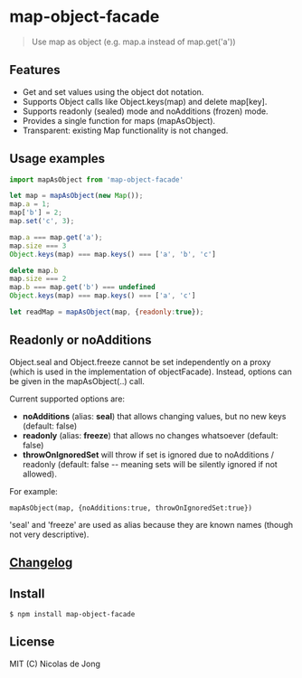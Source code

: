 # map-object-facade

> Use map as object (e.g. map.a instead of map.get('a'))

## Features

- Get and set values using the object dot notation.
- Supports Object calls like Object.keys(map) and delete map[key].
- Supports readonly (sealed) mode and noAdditions (frozen) mode.
- Provides a single function for maps (mapAsObject).
- Transparent: existing Map functionality is not changed.

## Usage examples

```javascript
import mapAsObject from 'map-object-facade'

let map = mapAsObject(new Map());
map.a = 1;
map['b'] = 2;
map.set('c', 3);

map.a === map.get('a');
map.size === 3
Object.keys(map) === map.keys() === ['a', 'b', 'c']

delete map.b
map.size === 2
map.b === map.get('b') === undefined
Object.keys(map) === map.keys() === ['a', 'c']

let readMap = mapAsObject(map, {readonly:true});
```

## Readonly or noAdditions

Object.seal and Object.freeze cannot be set independently on a proxy (which is used in the implementation of objectFacade).
Instead, options can be given in the mapAsObject(..) call.

Current supported options are:

- **noAdditions** (alias: **seal**) that allows changing values, but no new keys (default: false)
- **readonly** (alias: **freeze**) that allows no changes whatsoever (default: false)
- **throwOnIgnoredSet** will throw if set is ignored due to noAdditions / readonly
  (default: false -- meaning sets will be silently ignored if not allowed).

For example:

   ```mapAsObject(map, {noAdditions:true, throwOnIgnoredSet:true})```

'seal' and 'freeze' are used as alias because they are known names (though not very descriptive).


## [Changelog](https://github.com/nicolasdejong/map-object-facade/blob/master/CHANGELOG.txt)

## Install

```
$ npm install map-object-facade
```

## License

MIT (C) Nicolas de Jong
